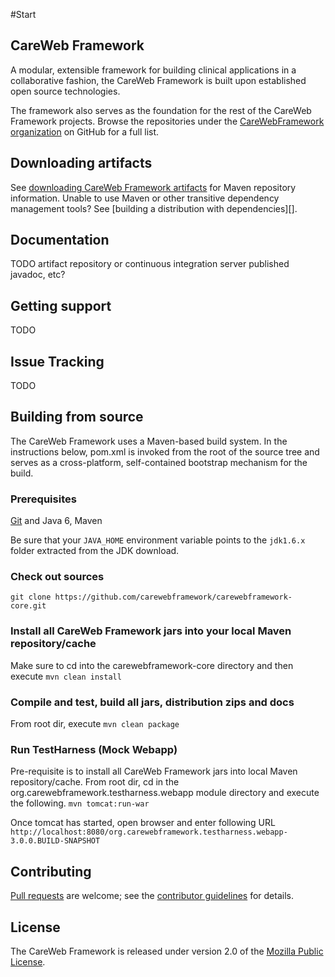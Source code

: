 #Start

## CareWeb Framework
A modular, extensible framework for building clinical applications in a collaborative fashion, the CareWeb Framework is
built upon established open source technologies.

The framework also serves as the foundation for the rest of the CareWeb Framework projects. Browse the
repositories under the [CareWebFramework organization][] on GitHub for a full list.

## Downloading artifacts
See [downloading CareWeb Framework artifacts][] for Maven repository information. Unable to
use Maven or other transitive dependency management tools? See [building a
distribution with dependencies][].

## Documentation
TODO artifact repository or continuous integration server published javadoc, etc?

## Getting support
TODO

## Issue Tracking
TODO

## Building from source
The CareWeb Framework uses a Maven-based build system. In the instructions
below, pom.xml is invoked from the root of the source tree and serves as
a cross-platform, self-contained bootstrap mechanism for the build.

### Prerequisites

[Git][] and Java 6, Maven

Be sure that your `JAVA_HOME` environment variable points to the `jdk1.6.x` folder
extracted from the JDK download.

### Check out sources
`git clone https://github.com/carewebframework/carewebframework-core.git`

### Install all CareWeb Framework jars into your local Maven repository/cache
Make sure to cd into the carewebframework-core directory and then execute
`mvn clean install`

### Compile and test, build all jars, distribution zips and docs
From root dir, execute
`mvn clean package`

### Run TestHarness (Mock Webapp)
Pre-requisite is to install all CareWeb Framework jars into local Maven repository/cache.
From root dir, cd in the org.carewebframework.testharness.webapp module directory and execute the following.
`mvn tomcat:run-war`

Once tomcat has started, open browser and enter following URL
`http://localhost:8080/org.carewebframework.testharness.webapp-3.0.0.BUILD-SNAPSHOT`

## Contributing
[Pull requests][] are welcome; see the [contributor guidelines][] for details.

## License
The CareWeb Framework is released under version 2.0 of the [Mozilla Public License][].

[CareWebFramework organization]: https://github.com/carewebframework
[downloading CareWeb Framework artifacts]: https://github.com/carewebframework/carewebframework-core/wiki/Downloading-CWF-artifacts
[Javadoc]: #
[Git]: http://help.github.com/set-up-git-redirect
[Pull requests]: http://help.github.com/send-pull-requests
[contributor guidelines]: #
[Mozilla Public License]: https://github.com/carewebframework/carewebframework-core/blob/master/LICENSE.md
